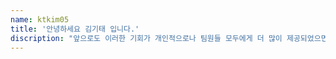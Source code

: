 ```yaml
---
name: ktkim05
title: '안녕하세요 김기태 입니다.'
discription: "앞으로도 이러한 기회가 개인적으로나 팀원들 모두에게 더 많이 제공되었으면 하는 바람이 있으며, 실제 업무에도 활용될 수 있도록 더 신경을 쓰려고 합니다."
---
```

